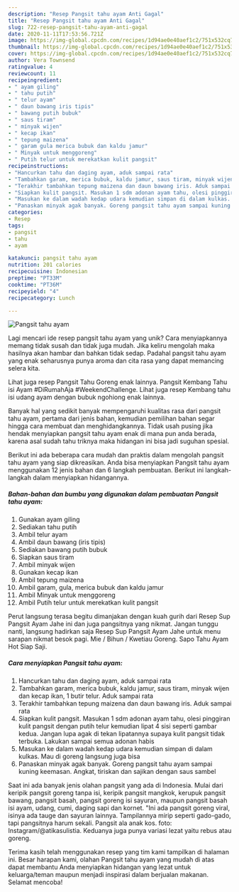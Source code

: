```yaml
---
description: "Resep Pangsit tahu ayam Anti Gagal"
title: "Resep Pangsit tahu ayam Anti Gagal"
slug: 722-resep-pangsit-tahu-ayam-anti-gagal
date: 2020-11-11T17:53:56.721Z
image: https://img-global.cpcdn.com/recipes/1d94ae0e40aef1c2/751x532cq70/pangsit-tahu-ayam-foto-resep-utama.jpg
thumbnail: https://img-global.cpcdn.com/recipes/1d94ae0e40aef1c2/751x532cq70/pangsit-tahu-ayam-foto-resep-utama.jpg
cover: https://img-global.cpcdn.com/recipes/1d94ae0e40aef1c2/751x532cq70/pangsit-tahu-ayam-foto-resep-utama.jpg
author: Vera Townsend
ratingvalue: 4
reviewcount: 11
recipeingredient:
- " ayam giling"
- " tahu putih"
- " telur ayam"
- " daun bawang iris tipis"
- " bawang putih bubuk"
- " saus tiram"
- " minyak wijen"
- " kecap ikan"
- " tepung maizena"
- " garam gula merica bubuk dan kaldu jamur"
- " Minyak untuk menggoreng"
- " Putih telur untuk merekatkan kulit pangsit"
recipeinstructions:
- "Hancurkan tahu dan daging ayam, aduk sampai rata"
- "Tambahkan garam, merica bubuk, kaldu jamur, saus tiram, minyak wijen dan kecap ikan, 1 butir telur. Aduk sampai rata"
- "Terakhir tambahkan tepung maizena dan daun bawang iris. Aduk sampai rata"
- "Siapkan kulit pangsit. Masukan 1 sdm adonan ayam tahu, olesi pinggiran kulit pangsit dengan putih telur kemudian lipat 4 sisi seperti gambar kedua. Jangan lupa agak di tekan lipatannya supaya kulit pangsit tidak terbuka. Lakukan sampai semua adonan habis"
- "Masukan ke dalam wadah kedap udara kemudian simpan di dalam kulkas. Mau di goreng langsung juga bisa"
- "Panaskan minyak agak banyak. Goreng pangsit tahu ayam sampai kuning keemasan. Angkat, tiriskan dan sajikan dengan saus sambel"
categories:
- Resep
tags:
- pangsit
- tahu
- ayam

katakunci: pangsit tahu ayam 
nutrition: 201 calories
recipecuisine: Indonesian
preptime: "PT33M"
cooktime: "PT36M"
recipeyield: "4"
recipecategory: Lunch

---
```



![Pangsit tahu ayam](https://img-global.cpcdn.com/recipes/1d94ae0e40aef1c2/751x532cq70/pangsit-tahu-ayam-foto-resep-utama.jpg)

Lagi mencari ide resep pangsit tahu ayam yang unik? Cara menyiapkannya memang tidak susah dan tidak juga mudah. Jika keliru mengolah maka hasilnya akan hambar dan bahkan tidak sedap. Padahal pangsit tahu ayam yang enak seharusnya punya aroma dan cita rasa yang dapat memancing selera kita.

Lihat juga resep Pangsit Tahu Goreng enak lainnya. Pangsit Kembang Tahu isi Ayam #DiRumahAja #WeekendChallenge. Lihat juga resep Kembang tahu isi udang ayam dengan bubuk ngohiong enak lainnya.

Banyak hal yang sedikit banyak mempengaruhi kualitas rasa dari pangsit tahu ayam, pertama dari jenis bahan, kemudian pemilihan bahan segar hingga cara membuat dan menghidangkannya. Tidak usah pusing jika hendak menyiapkan pangsit tahu ayam enak di mana pun anda berada, karena asal sudah tahu triknya maka hidangan ini bisa jadi suguhan spesial.


Berikut ini ada beberapa cara mudah dan praktis dalam mengolah pangsit tahu ayam yang siap dikreasikan. Anda bisa menyiapkan Pangsit tahu ayam menggunakan 12 jenis bahan dan 6 langkah pembuatan. Berikut ini langkah-langkah dalam menyiapkan hidangannya.

<!--inarticleads1-->

##### Bahan-bahan dan bumbu yang digunakan dalam pembuatan Pangsit tahu ayam:

1. Gunakan  ayam giling
1. Sediakan  tahu putih
1. Ambil  telur ayam
1. Ambil  daun bawang (iris tipis)
1. Sediakan  bawang putih bubuk
1. Siapkan  saus tiram
1. Ambil  minyak wijen
1. Gunakan  kecap ikan
1. Ambil  tepung maizena
1. Ambil  garam, gula, merica bubuk dan kaldu jamur
1. Ambil  Minyak untuk menggoreng
1. Ambil  Putih telur untuk merekatkan kulit pangsit


Perut langsung terasa begitu dimanjakan dengan kuah gurih dari Resep Sup Pangsit Ayam Jahe ini dan juga pangsitnya yang nikmat. Jangan tunggu nanti, langsung hadirkan saja Resep Sup Pangsit Ayam Jahe untuk menu sarapan nikmat besok pagi. Mie / Bihun / Kwetiau Goreng. Sapo Tahu Ayam Hot Siap Saji. 

<!--inarticleads2-->

##### Cara menyiapkan Pangsit tahu ayam:

1. Hancurkan tahu dan daging ayam, aduk sampai rata
1. Tambahkan garam, merica bubuk, kaldu jamur, saus tiram, minyak wijen dan kecap ikan, 1 butir telur. Aduk sampai rata
1. Terakhir tambahkan tepung maizena dan daun bawang iris. Aduk sampai rata
1. Siapkan kulit pangsit. Masukan 1 sdm adonan ayam tahu, olesi pinggiran kulit pangsit dengan putih telur kemudian lipat 4 sisi seperti gambar kedua. Jangan lupa agak di tekan lipatannya supaya kulit pangsit tidak terbuka. Lakukan sampai semua adonan habis
1. Masukan ke dalam wadah kedap udara kemudian simpan di dalam kulkas. Mau di goreng langsung juga bisa
1. Panaskan minyak agak banyak. Goreng pangsit tahu ayam sampai kuning keemasan. Angkat, tiriskan dan sajikan dengan saus sambel


Saat ini ada banyak jenis olahan pangsit yang ada di Indonesia. Mulai dari keripik pangsit goreng tanpa isi, keripik pangsit mangkok, kerupuk pangsit bawang, pangsit basah, pangsit goreng isi sayuran, maupun pangsit basah isi ayam, udang, cumi, daging sapi dan kornet. &#34;Ini ada pangsit goreng viral, isinya ada tauge dan sayuran lainnya. Tampilannya mirip seperti gado-gado, tapi pangsitnya harum sekali. Pangsit ala anak kos. foto: Instagram/@atikasulistia. Keduanya juga punya variasi lezat yaitu rebus atau goreng. 

Terima kasih telah menggunakan resep yang tim kami tampilkan di halaman ini. Besar harapan kami, olahan Pangsit tahu ayam yang mudah di atas dapat membantu Anda menyiapkan hidangan yang lezat untuk keluarga/teman maupun menjadi inspirasi dalam berjualan makanan. Selamat mencoba!
